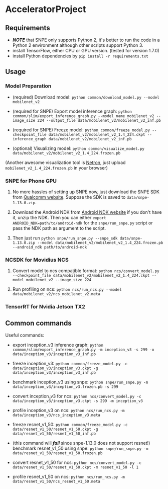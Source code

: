 # AcceleratorProject

## Requirements

- ***NOTE*** that SNPE only supports Python 2, 
it's better to run the code in a Python 2 environment although other scripts support Python 3.
- install TensorFlow, either CPU or GPU version. (tested for version 1.7.0)
- install Python dependencies by `pip install -r requirements.txt`

## Usage

### Model Preparation

- (required) Download model: `python common/download_model.py --model mobilenet_v2`

- (required for SNPE) Export model inference graph: `python common/slim/export_inference_graph.py --model_name mobilenet_v2 --image_size 224 --output_file data/mobilenet_v2/mobilenet_v2_inf.pb`

- (required for SNPE) Freeze model: `python common/freeze_model.py --checkpoint_file data/mobilenet_v2/mobilenet_v2_1.4_224.ckpt --inference_graph data/mobilenet_v2/mobilenet_v2_inf.pb`

- (optional) Visualizing model: `python common/visualize_model.py data/mobilenet_v2/mobilenet_v2_1.4_224.frozen.pb`

(Another awesome visualization tool is [Netron](https://lutzroeder.github.io/Netron/), just upload `mobilenet_v2_1.4_224.frozen.pb` in your browser)

### SNPE for Phone GPU

1. No more hassles of setting up SNPE now, just download the SNPE SDK from [Qualcomm website](https://developer.qualcomm.com/software/snapdragon-neural-processing-engine-ai).
Suppose the SDK is saved to `data/snpe-1.13.0.zip`.

2. Download the Android NDK from [Android NDK website](https://developer.android.com/ndk/downloads/index.html) if you don't have it, unzip the NDK. 
Then you can either `export ANDROID_NDK=path/to/android-ndk` for the `snpe/run_snpe.py` script or pass the NDK path as argument to the script.

3. Then just run `python snpe/run_snpe.py --snpe_sdk data/snpe-1.13.0.zip --model data/mobilenet_v2/mobilenet_v2_1.4_224.frozen.pb --android_ndk path/to/android-ndk `


### NCSDK for Movidius NCS

1. Convert model to ncs compatible format: `python ncs/convert_model.py --checkpoint_file data/mobilenet_v2/mobilenet_v2_1.4_224.ckpt --model mobilenet_v2 --image_size 224`

2. Run profiling on ncs: `python ncs/run_ncs.py --model data/mobilenet_v2/ncs_mobilenet_v2.meta`

### TensorRT for Nvidia Jetson TX2


## Common commands


Useful commands:

- export inception_v3 inference graph: `python common/slim/export_inference_graph.py -m inception_v3 -s 299 -o data/inception_v3/inception_v3_inf.pb`
- freeze inception_v3: `python common/freeze_model.py -c data/inception_v3/inception_v3.ckpt -g data/inception_v3/inception_v3_inf.pb`
- benchmark inception_v3 using snpe: `python snpe/run_snpe.py -m data/inception_v3/inception_v3.frozen.pb -s 299`
- convert inception_v3 for ncs: `python ncs/convert_model.py -c data/inception_v3/inception_v3.ckpt -s 299 -m inception_v3`
- profile inception_v3 on ncs: `python ncs/run_ncs.py -m data/inception_v3/ncs_inception_v3.meta`

- freeze resnet_v1_50: `python common/freeze_model.py -c data/resnet_v1_50/resnet_v1_50.ckpt -g data/resnet_v1_50/resnet_v1_50_inf.pb`
- (this command will ***fail*** since snpe-1.13.0 does not support resnet!) benchmark resnet_v1_50 using snpe: `python snpe/run_snpe.py -m data/resnet_v1_50/resnet_v1_50.frozen.pb`
- convert resnet_v1_50 for ncs: `python ncs/convert_model.py -c data/resnet_v1_50/resnet_v1_50.ckpt -m resnet_v1_50 -l 1`
- profile resnet_v1_50 on ncs: `python ncs/run_ncs.py -m data/resnet_v1_50/ncs_resnet_v1_50.meta`

